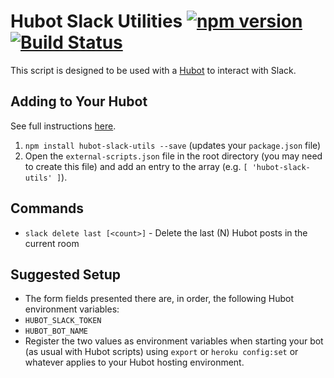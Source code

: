 
# Hubot Slack Utilities [![npm version](https://badge.fury.io/js/hubot-slack-utils.svg)](http://badge.fury.io/js/hubot-slack-utils) [![Build Status](https://travis-ci.org/Cox-Automotive/hubot-slack-utils.png)](https://travis-ci.org/Cox-Automotive/hubot-slack-utils)

This script is designed to be used with a [Hubot](http://hubot.github.com) to interact with Slack.

## Adding to Your Hubot

See full instructions [here](https://github.com/github/hubot/blob/master/docs/scripting.md#npm-packages).

1. `npm install hubot-slack-utils --save` (updates your `package.json` file)
2. Open the `external-scripts.json` file in the root directory (you may need to create this file) and add an entry to the array (e.g. `[ 'hubot-slack-utils' ]`).

## Commands

- `slack delete last [<count>]` - Delete the last (N) Hubot posts in the current room

## Suggested Setup

* The form fields presented there are, in order, the following Hubot environment variables:
 * `HUBOT_SLACK_TOKEN`
 * `HUBOT_BOT_NAME`
* Register the two values as environment variables when starting your bot (as usual with Hubot scripts) using `export` or `heroku config:set` or whatever applies to your Hubot hosting environment.